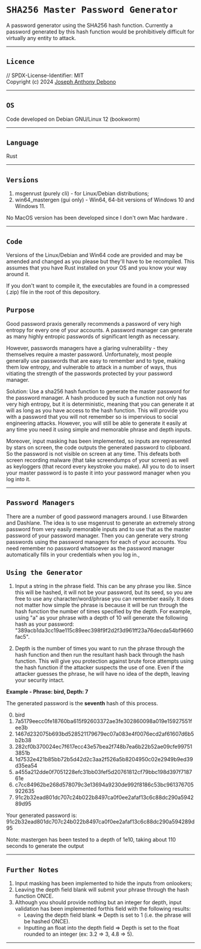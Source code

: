 # `SHA256 Master Password Generator`

A password generator using the SHA256 hash function. Currently a password generated by this hash function would be prohibitively difficult for virtually any entity to attack.

---

## `Licence`

// SPDX-License-Identifier: MIT  
Copyright (c) 2024 [Joseph Anthony Debono](joe@jadebono.com)

---

## `OS`

Code developed on Debian GNU/Linux 12 (bookworm)

---

## `Language`

Rust

---

## `Versions`

1. msgenrust (purely cli) - for Linux/Debian distributions;
1. win64_mastergen (gui only) - Win64, 64-bit versions of Windows 10 and Windows 11.

No MacOS version has been developed since I don't own Mac hardware .

---

## `Code`

Versions of the Linux/Debian and Win64 code are provided and may be amended and changed as you please but they'll have to be recompiled. This assumes that you have Rust installed on your OS and you know your way around it.

If you don't want to compile it, the executables are found in a compressed (.zip) file in the root of this depository.

## `Purpose`

Good password praxis generally recommends a password of very high entropy for every one of your accounts. A password manager can generate as many highly entropic passwords of significant length as necessary.

However, passwords managers have a glaring vulnerability - they themselves require a master password. Unfortunately, most people generally use passwords that are easy to remember and to type, making them low entropy, and vulnerable to attack in a number of ways, thus vitiating the strength of the passwords protected by your password manager.

Solution: Use a sha256 hash function to generate the master password for the password manager. A hash produced by such a function not only has very high entropy, but it is deterministic, meaning that you can generate it at will as long as you have access to the hash function. This will provide you with a password that you will not remember so is impervious to social engineering attacks. However, you will still be able to generate it easily at any time you need it using simple and memorable phrase and depth inputs.

Moreover, input masking has been implemented, so inputs are represented by stars on screen, the code outputs the generated password to clipboard. So the password is not visible on screen at any time. This defeats both screen recording malware (that take screendumps of your screen) as well as keyloggers (that record every keystroke you make). All you to do to insert your master password is to paste it into your password manager when you log into it.

---

## `Password Managers`

There are a number of good password managers around. I use Bitwarden and Dashlane. The idea is to use msgenrust to generate an extremely strong password from very easily memorable inputs and to use that as the master password of your password manager. Then you can generate very strong passwords using the password managers for each of your accounts. You need remember no password whatsoever as the password manager automatically fills in your credentials when you log in.,

## `Using the Generator`

1. Input a string in the phrase field. This can be any phrase you like. Since this will be hashed, it will not be your password, but its seed, so you are free to use any character/word/phrase you can remember easily. It does not matter how simple the phrase is because it will be run through the hash function the number of times specified by the depth. For example, using "a" as your phrase with a depth of 10 will generate the following hash as your password: "389acb1da3cc19ae115c89eec398f9f2d2f3d961ff23a76decda54bf9660fac5".

1. Depth is the number of times you want to run the phrase through the hash function and then run the resultant hash back through the hash function. This will give you protection against brute force attempts using the hash function if the attacker suspects the use of one. Even if the attacker guesses the phrase, he will have no idea of the depth, leaving your security intact.

**Example - Phrase: bird, Depth: 7**

The generated password is the **seventh** hash of this process.

0. bird
1. 7a5179eecc0fe18760ba615f92603372ae3fe302860098a019e15927551fee3b
2. 1467d232075b693bd528521179679ec07a083e4f0076ecd2af61607d6b5b2b38
3. 282cf0b370024ec7f617ecc43e57bea2f748b7ea6b22b52ae09cfe997513851b
4. 1d7532e421b85bb72b5d42d2c3aa2f526a5b8204950c02e2949b9ed39d35ea54
5. a455a212dde0f7051228efc31bb03fef5d20761812cf79bbc198d397f718761e
6. c7cc84962be268d578079c3e13694a9230de992f8186c53bc961376705922635
7. 91c2b32ead801dc707c24b022b8497ca0f0ee2afaf13c6c88dc290a594289d95

Your generated password is: 91c2b32ead801dc707c24b022b8497ca0f0ee2afaf13c6c88dc290a594289d95

Note: mastergen has been tested to a depth of 1e10, taking about 110 seconds to generate the output

---

## `Further Notes`

1. Input masking has been implemented to hide the inputs from onlookers;
1. Leaving the depth field blank will submit your phrase through the hash function ONCE.
1. Although you should provide nothing but an integer for depth, input validation has been implemented forthis field with the following results:
   - Leaving the depth field blank => Depth is set to 1 (i.e. the phrase will be hashed ONCE).
   - Inputting an float into the depth field => Depth is set to the float rounded to an integer (ex: 3.2 => 3, 4.8 => 5).

---
